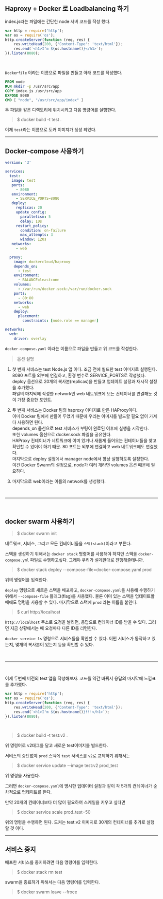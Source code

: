 ## Haproxy + Docker 로 Loadbalancing 하기

index.js라는 파일에는 간단한 node 서버 코드를 작성 했다.

```js
var http = require('http');
var os = require('os');
http.createServer(function (req, res) {
    res.writeHead(200, {'Content-Type': 'text/html'});
    res.end(`<h1>I'm ${os.hostname()}</h1>`);
}).listen(8080);
```
<br>

`Dockerfile` 이라는 이름으로 파일을 만들고 아래 코드를 작성했다.

```dockerfile
FROM node
RUN mkdir -p /usr/src/app
COPY index.js /usr/src/app
EXPOSE 8080
CMD [ "node", "/usr/src/app/index" ]
```

두 파일을 같은 디렉토리에 위치시키고 다음 명령어를 실행한다.

> $ docker build -t test .

이제 `test`라는 이름으로 도커 이미지가 생성 되었다.

---

## Docker-compose 사용하기


```yaml
version: '3'

services:
  test:
   image: test
   ports:
     - 8080
   environment:
     - SERVICE_PORTS=8080
   deploy:
     replicas: 20
     update_config:
       parallelism: 5
       delay: 10s
     restart_policy:
       condition: on-failure
       max_attempts: 3
       window: 120s
   networks:
     - web

  proxy:
    image: dockercloud/haproxy
    depends_on:
      - test
    environment:
      - BALANCE=leastconn
    volumes:
      - /var/run/docker.sock:/var/run/docker.sock
    ports:
      - 80:80
    networks:
      - web
    deploy:
      placement:
        constraints: [node.role == manager]

networks:
  web:
    driver: overlay
```

`docker-compose.yaml` 이라는 이름으로 파일을 만들고 위 코드를 작성한다.

>옵션 설명

1. 첫 번째 서비스는 test Node.js 앱 이다. 조금 전에 빌드한 test 이미지로 실행된다.<br>8080 포트를 외부에 연결하고, 환경 변수로 SERVICE_PORTS로 작성했다.<br>deploy 옵션으로 20개의 복사본(replicas)을 만들고 업데이트 설정과 재시작 설정을 추가했다.<br>파일의 마지막에 작성한 network인 web 네트워크에 모든 컨테이너를 연결해둔 것이 가장 중요한 포인트.

2. 두 번째 서비스는 Docker 팀의 haproxy 이미지로 만든 HAProxy이다.<br>이미 Docker 팀에서 만들어 두었기 때문에 우리는 이미지를 빌드할 필요 없이 가져다 사용하면 된다.<br>depends_on 옵션으로 test 서비스가 부팅이 완료된 이후에 실행을 시작한다.<br>또한 volumes 옵션으로 docker.sock 파일을 공유한다.<br>HAProxy 컨테이너가 네트워크에 이미 있거나 새롭게 들어오는 컨테이너들을 찾고 확인할 수 있어야 하기 때문. 80 포트는 외부에 연결하고 web 네트워크에도 연결했다.<br>마지막으로 deploy 설정에서 manager node에서 항상 실행하도록 설정한다.<br>이건 Docker Swarm의 설정으로, node가 여러 개라면 volumes 옵션 때문에 필요하다.

3. 마지막으로 web이라는 이름의 network를 생성했다.

<br>

---

<br>

## docker swarm 사용하기

> $ docker swarm init

네트워크, 서비스, 그리고 모든 컨테이너들을 `스택(stack)`이라고 부른다. 

스택을 생성하기 위해서는 `docker stack` 명령어를 사용해야 하지만 스택을 `docker-compose.yml` 파일로 수행하고싶다. 그래야 우리가 설계한대로 진행해줄테니까.

> $ docker stack deploy --compose-file=docker-compose.yaml prod

위의 명령어를 입력한다.

`deploy` 명령으로 새로운 스택을 배포하고, `docker-compose.yaml`을 사용해 수행하기 위해서 `--compose-file` 플래그(flag)를 사용했다. 물론 이미 있는 스택을 업데이트할 때에도 명령을 사용할 수 있다. 마지막으로 스택에 `prod` 라는 이름을 붙인다. 

> $ curl http://localhost

`http://localhost` 주소로 요청을 날리면, 응답으로 컨테이너 ID를 받을 수 있다. 그러면 지금 상황에서는 매 요청마다 다른 ID를 리턴한다.

`docker service ls` 명령으로 서비스들을 확인할 수 있다. 어떤 서비스가 동작하고 있는지, 몇개의 복사본이 있는지 등을 확인할 수 있다.

<br>

---

<br>

이제 두번째 버전의 test 앱을 작성해보자. 코드를 약간 바꿔서 응답의 마지막에 느낌표를 추가했다.
<br>

```js
var http = require('http');
var os = require('os');
http.createServer(function (req, res) {
    res.writeHead(200, {'Content-Type': 'text/html'});
    res.end(`<h1>I'm ${os.hostname()}!!!</h1>`);
}).listen(8080);
```
<br>

> $ docker build -t test:v2 .

위 명령어로 v2태그를 달고 새로운 test이미지를 빌드한다.

서비스의 중단없이 `prod` 스택에 `test` 서비스를 `v2`로 교체하기 위해서는

> $ docker service update --image test:v2 prod_test 

위 명령을 사용한다.

그러면 `docker-compose.yaml`에 명시한 업데이터 설정과 같이 각 5개의 컨테이너가 순차적으로 업데이트를 한다.


만약 20개의 컨테이너보다 더 많이 필요하여 스케일을 키우고 싶다면

> $ docker service scale prod_test=50

위의 명령을 수행하면 된다. 도커는 test:v2 이미지로 30개의 컨테이너를 추가로 실행할 것 이다.

---

## 서비스 중지

배포한 서비스를 중지하려면 다음 명령어를 입력한다.

> $ docker stack rm test

swarm을 종료하기 위해서는 다음 명령어를 입력한다.

> $ docker swarm leave --froce


